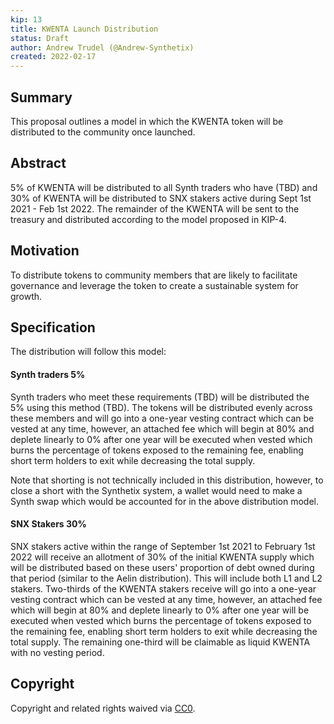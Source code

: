 ```yaml
---
kip: 13
title: KWENTA Launch Distribution 
status: Draft
author: Andrew Trudel (@Andrew-Synthetix)
created: 2022-02-17
---
```


## Summary

This proposal outlines a model in which the KWENTA token will be distributed to the community once launched. 

## Abstract

5% of KWENTA will be distributed to all Synth traders who have (TBD) and 30% of KWENTA will be distributed to SNX stakers active during Sept 1st 2021 - Feb 1st 2022. The remainder of the KWENTA will be sent to the treasury and distributed according to the model proposed in KIP-4. 

## Motivation

To distribute tokens to community members that are likely to facilitate governance and leverage the token to create a sustainable system for growth. 

## Specification

The distribution will follow this model: 

#### Synth traders 5% 

Synth traders who meet these requirements (TBD) will be distributed the 5% using this method (TBD). The tokens will be distributed evenly across these members and will go into a one-year vesting contract which can be vested at any time, however, an attached fee which will begin at 80% and deplete linearly to 0% after one year will be executed when vested which burns the percentage of tokens exposed to the remaining fee, enabling short term holders to exit while decreasing the total supply. 

Note that shorting is not technically included in this distribution, however, to close a short with the Synthetix system, a wallet would need to make a Synth swap which would be accounted for in the above distribution model. 


#### SNX Stakers 30% 


SNX stakers active within the range of September 1st 2021 to February 1st 2022 will receive an allotment of 30% of the initial KWENTA supply which will be distributed based on these users' proportion of debt owned during that period (similar to the Aelin distribution). This will include both L1 and L2 stakers. Two-thirds of the KWENTA stakers receive will go into a one-year vesting contract which can be vested at any time, however, an attached fee which will begin at 80% and deplete linearly to 0% after one year will be executed when vested which burns the percentage of tokens exposed to the remaining fee, enabling short term holders to exit while decreasing the total supply. The remaining one-third will be claimable as liquid KWENTA with no vesting period. 

## Copyright

Copyright and related rights waived via [CC0](https://creativecommons.org/publicdomain/zero/1.0/).
